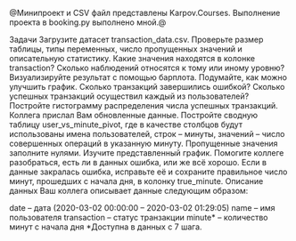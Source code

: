 
@Минипроект и CSV файл представлены Karpov.Courses. Выполнение проекта в booking.py выполнено мной.@



Задачи
Загрузите датасет transaction_data.csv. Проверьте размер таблицы, типы переменных, число пропущенных значений и описательную статистику.
Какие значения находятся в колонке transaction? Сколько наблюдений относятся к тому или иному уровню? Визуализируйте результат с помощью барплота. Подумайте, как можно улучшить график.
Сколько транзакций завершились ошибкой?
Сколько успешных транзакций осуществил каждый из пользователей? Постройте гистограмму распределения числа успешных транзакций.
Коллега прислал Вам обновленные данные. Постройте сводную таблицу user_vs_minute_pivot, где в качестве столбцов будут использованы имена пользователей, строк – минуты, значений – число совершенных операций в указанную минуту. Пропущенные значения заполните нулями.
Изучите представленный график. Помогите коллеге разобраться,  есть ли в данных ошибка, или же всё хорошо.
Если в данные закралась ошибка, исправьте её и сохраните правильное число минут, прошедших с начала дня, в колонку true_minute.
Описание данных
Ваш коллега описывает данные следующим образом:

date – дата (2020-03-02 00:00:00 – 2020-03-02 01:29:05)
name – имя пользователя
transaction – статус транзакции
minute* – количество минут с начала дня
*Доступна в данных с 7 шага.

